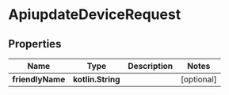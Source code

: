 
# ApiupdateDeviceRequest

## Properties
Name | Type | Description | Notes
------------ | ------------- | ------------- | -------------
**friendlyName** | **kotlin.String** |  |  [optional]



